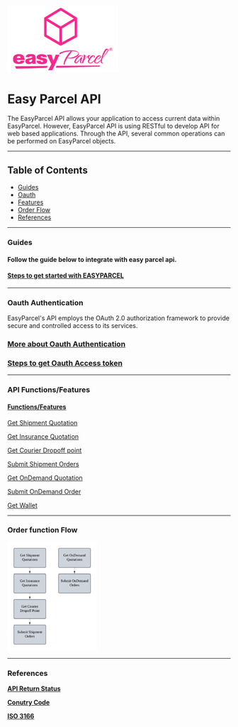 
<img src="pictures/EasyParcel-TransparentSquare-md.png" alt="Logo" style="width:250px;">

# Easy Parcel API  

 
The EasyParcel API allows your application to access current data within EasyParcel. However, EasyParcel API is using RESTful to develop API for web based applications. Through the API, several common operations can be performed on EasyParcel objects.

---

## Table of Contents 
- [Guides](#Guides)
- [Oauth](#Oauth-Authentication)
- [Features](#API-Functions/Features)
- [Order Flow](#Order-function-Flow)
- [References](#References)

---

### Guides
#### Follow the guide below to integrate with easy parcel api.

#### [Steps to get started with EASYPARCEL](Guides/Get%20started%20with%20EASY%20PARCEL%20OPEN%20API.md)

---
### Oauth Authentication

EasyParcel's API employs the OAuth 2.0 authorization framework to provide secure and controlled access to its services.

### [More about Oauth Authentication](Oauth%20Authentication.md)
### [Steps to get Oauth Access token](Guides/Steps%20to%20get%20Oauth%20Access%20token.md)
---

### API Functions/Features

#### [Functions/Features](Features%20/README.md)

[Get Shipment Quotation](Features%20/Get%20Shipment%20Quotation.md)

[Get Insurance Quotation](Features%20/Get%20Insurance%20Quotation.md)

[Get Courier Dropoff point](Features%20/Get%20Courier%20Dropoff%20point.md)

[Submit Shipment Orders](Features%20/Submit%20Shipment%20Orders.md)

[Get OnDemand Quotation](Features%20/Get%20OnDemand%20Quotation)

[Submit OnDemand Order](Features%20/Submit%20OnDemand%20Order)

[Get Wallet](Features%20/Get%20Wallet.md)

---

### Order function Flow
<img src="pictures/Flow%20Chart.png" alt="Flow Chart" style="width:40%; margin:0; padding:0;">

---

### References

**[API Return Status](References/API%20Return%20Status.md)**

**[Conutry Code](References/Country%20Code.md)**

**[ISO 3166](References/ISO%203166.md)**
